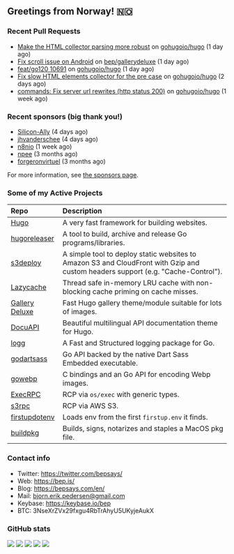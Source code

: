 ## Greetings from Norway! 🇳🇴

### Recent Pull Requests

- [Make the HTML collector parsing more robust](https://github.com/gohugoio/hugo/pull/10703) on [gohugoio/hugo](https://github.com/gohugoio/hugo) (1 day ago)
- [Fix scroll issue on Android](https://github.com/bep/gallerydeluxe/pull/14) on [bep/gallerydeluxe](https://github.com/bep/gallerydeluxe) (1 day ago)
- [feat/go120 10691](https://github.com/gohugoio/hugo/pull/10702) on [gohugoio/hugo](https://github.com/gohugoio/hugo) (1 day ago)
- [Fix slow HTML elements collector for the pre case](https://github.com/gohugoio/hugo/pull/10700) on [gohugoio/hugo](https://github.com/gohugoio/hugo) (2 days ago)
- [commands: Fix server url rewrites (http status 200)](https://github.com/gohugoio/hugo/pull/10678) on [gohugoio/hugo](https://github.com/gohugoio/hugo) (1 week ago)

### Recent sponsors (big thank you!)

- [Silicon-Ally](https://github.com/Silicon-Ally) (4 days ago)
- [jhvanderschee](https://github.com/jhvanderschee) (4 days ago)
- [n8nio](https://github.com/n8nio) (1 week ago)
- [npee](https://github.com/npee) (3 months ago)
- [forgeronvirtuel](https://github.com/forgeronvirtuel) (3 months ago)

For more information, see [the sponsors page](https://github.com/sponsors/bep/).

### Some of my Active Projects

| Repo  | Description |
| :---------------------------------------- | :------------------------------------------- |
| [Hugo](https://github.com/gohugoio/hugo)|A very fast framework for building websites. |
| [hugoreleaser](https://github.com/gohugoio/hugoreleaser)| A tool to build, archive and release Go programs/libraries.  |
| [s3deploy](https://github.com/bep/s3deploy)| A simple tool to deploy static websites to Amazon S3 and CloudFront with Gzip and custom headers support (e.g. "Cache-Control").|
| [Lazycache](https://github.com/bep/lazycache)| Thread safe in-memory LRU cache with non-blocking cache priming on cache misses.  |
| [Gallery Deluxe](https://github.com/bep/gallerydeluxe)|Fast Hugo gallery theme/module suitable for lots of images.  |
| [DocuAPI](https://github.com/bep/docuapi)| Beautiful multilingual API documentation theme for Hugo.  |
| [logg](https://github.com/bep/logg)| A Fast and Structured logging package for Go.  |
| [godartsass](https://github.com/bep/godartsass)| Go API backed by the native Dart Sass Embedded executable. |
| [gowebp](https://github.com/bep/gowebp)|C bindings and an Go API for encoding Webp images. |
| [ExecRPC](https://github.com/bep/execrpc)|RCP via `os/exec` with generic types.  |
| [s3rpc](https://github.com/bep/s3rpc)|RCP via AWS S3.|
| [firstupdotenv](https://github.com/bep/firstupdotenv)|Loads env from the first `firstup.env` it finds. |
| [buildpkg](https://github.com/bep/buildpkg)| Builds, signs, notarizes and staples a MacOS pkg file. |

### Contact info
- Twitter: https://twitter.com/bepsays/
- Web: https://bep.is/
- Blog: https://bepsays.com/en/
- Mail: bjorn.erik.pedersen@gmail.com
- Keybase: https://keybase.io/bep
- BTC: 3NseXrZVx29fxgu4RbTrAhyU5UKyjeAukX


### GitHub stats

![](https://github-profile-summary-cards.vercel.app/api/cards/profile-details?username=bep&theme=github)
![](https://github-profile-summary-cards.vercel.app/api/cards/repos-per-language?username=bep&theme=github)
![](https://github-profile-summary-cards.vercel.app/api/cards/most-commit-language?username=bep&theme=github)
![](https://github-profile-summary-cards.vercel.app/api/cards/stats?username=bep&theme=github)
![](https://github-profile-summary-cards.vercel.app/api/cards/productive-time?username=bep&theme=github)
